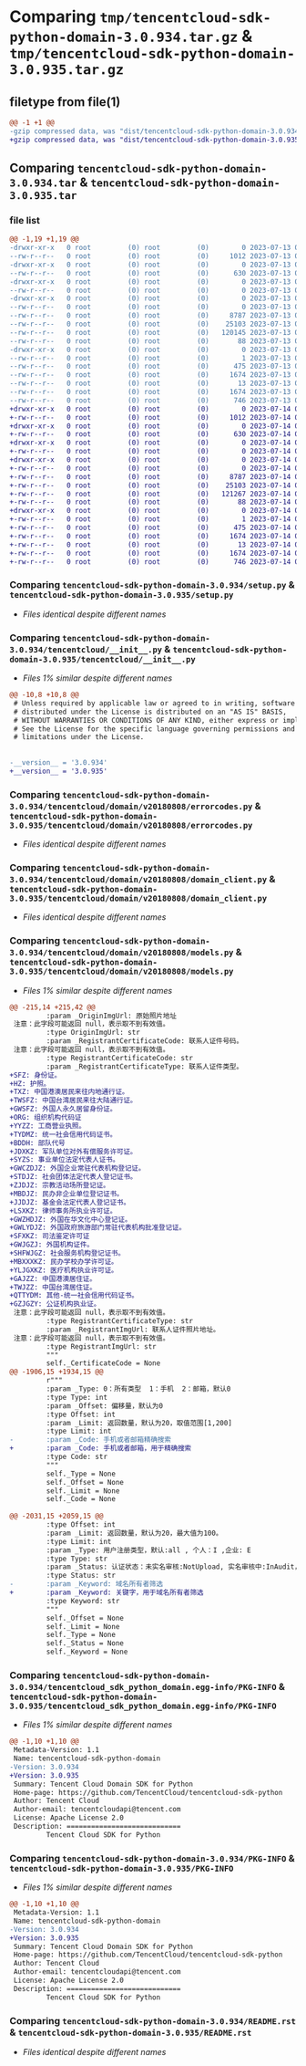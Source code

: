 # Comparing `tmp/tencentcloud-sdk-python-domain-3.0.934.tar.gz` & `tmp/tencentcloud-sdk-python-domain-3.0.935.tar.gz`

## filetype from file(1)

```diff
@@ -1 +1 @@
-gzip compressed data, was "dist/tencentcloud-sdk-python-domain-3.0.934.tar", last modified: Thu Jul 13 00:21:00 2023, max compression
+gzip compressed data, was "dist/tencentcloud-sdk-python-domain-3.0.935.tar", last modified: Fri Jul 14 00:22:32 2023, max compression
```

## Comparing `tencentcloud-sdk-python-domain-3.0.934.tar` & `tencentcloud-sdk-python-domain-3.0.935.tar`

### file list

```diff
@@ -1,19 +1,19 @@
-drwxr-xr-x   0 root         (0) root         (0)        0 2023-07-13 00:21:00.000000 tencentcloud-sdk-python-domain-3.0.934/
--rw-r--r--   0 root         (0) root         (0)     1012 2023-07-13 00:21:00.000000 tencentcloud-sdk-python-domain-3.0.934/setup.py
-drwxr-xr-x   0 root         (0) root         (0)        0 2023-07-13 00:21:00.000000 tencentcloud-sdk-python-domain-3.0.934/tencentcloud/
--rw-r--r--   0 root         (0) root         (0)      630 2023-07-13 00:21:00.000000 tencentcloud-sdk-python-domain-3.0.934/tencentcloud/__init__.py
-drwxr-xr-x   0 root         (0) root         (0)        0 2023-07-13 00:21:00.000000 tencentcloud-sdk-python-domain-3.0.934/tencentcloud/domain/
--rw-r--r--   0 root         (0) root         (0)        0 2023-07-13 00:21:00.000000 tencentcloud-sdk-python-domain-3.0.934/tencentcloud/domain/__init__.py
-drwxr-xr-x   0 root         (0) root         (0)        0 2023-07-13 00:21:00.000000 tencentcloud-sdk-python-domain-3.0.934/tencentcloud/domain/v20180808/
--rw-r--r--   0 root         (0) root         (0)        0 2023-07-13 00:21:00.000000 tencentcloud-sdk-python-domain-3.0.934/tencentcloud/domain/v20180808/__init__.py
--rw-r--r--   0 root         (0) root         (0)     8787 2023-07-13 00:21:00.000000 tencentcloud-sdk-python-domain-3.0.934/tencentcloud/domain/v20180808/errorcodes.py
--rw-r--r--   0 root         (0) root         (0)    25103 2023-07-13 00:21:00.000000 tencentcloud-sdk-python-domain-3.0.934/tencentcloud/domain/v20180808/domain_client.py
--rw-r--r--   0 root         (0) root         (0)   120145 2023-07-13 00:21:00.000000 tencentcloud-sdk-python-domain-3.0.934/tencentcloud/domain/v20180808/models.py
--rw-r--r--   0 root         (0) root         (0)       88 2023-07-13 00:21:00.000000 tencentcloud-sdk-python-domain-3.0.934/setup.cfg
-drwxr-xr-x   0 root         (0) root         (0)        0 2023-07-13 00:21:00.000000 tencentcloud-sdk-python-domain-3.0.934/tencentcloud_sdk_python_domain.egg-info/
--rw-r--r--   0 root         (0) root         (0)        1 2023-07-13 00:21:00.000000 tencentcloud-sdk-python-domain-3.0.934/tencentcloud_sdk_python_domain.egg-info/dependency_links.txt
--rw-r--r--   0 root         (0) root         (0)      475 2023-07-13 00:21:00.000000 tencentcloud-sdk-python-domain-3.0.934/tencentcloud_sdk_python_domain.egg-info/SOURCES.txt
--rw-r--r--   0 root         (0) root         (0)     1674 2023-07-13 00:21:00.000000 tencentcloud-sdk-python-domain-3.0.934/tencentcloud_sdk_python_domain.egg-info/PKG-INFO
--rw-r--r--   0 root         (0) root         (0)       13 2023-07-13 00:21:00.000000 tencentcloud-sdk-python-domain-3.0.934/tencentcloud_sdk_python_domain.egg-info/top_level.txt
--rw-r--r--   0 root         (0) root         (0)     1674 2023-07-13 00:21:00.000000 tencentcloud-sdk-python-domain-3.0.934/PKG-INFO
--rw-r--r--   0 root         (0) root         (0)      746 2023-07-13 00:21:00.000000 tencentcloud-sdk-python-domain-3.0.934/README.rst
+drwxr-xr-x   0 root         (0) root         (0)        0 2023-07-14 00:22:32.000000 tencentcloud-sdk-python-domain-3.0.935/
+-rw-r--r--   0 root         (0) root         (0)     1012 2023-07-14 00:22:32.000000 tencentcloud-sdk-python-domain-3.0.935/setup.py
+drwxr-xr-x   0 root         (0) root         (0)        0 2023-07-14 00:22:32.000000 tencentcloud-sdk-python-domain-3.0.935/tencentcloud/
+-rw-r--r--   0 root         (0) root         (0)      630 2023-07-14 00:22:32.000000 tencentcloud-sdk-python-domain-3.0.935/tencentcloud/__init__.py
+drwxr-xr-x   0 root         (0) root         (0)        0 2023-07-14 00:22:32.000000 tencentcloud-sdk-python-domain-3.0.935/tencentcloud/domain/
+-rw-r--r--   0 root         (0) root         (0)        0 2023-07-14 00:22:32.000000 tencentcloud-sdk-python-domain-3.0.935/tencentcloud/domain/__init__.py
+drwxr-xr-x   0 root         (0) root         (0)        0 2023-07-14 00:22:32.000000 tencentcloud-sdk-python-domain-3.0.935/tencentcloud/domain/v20180808/
+-rw-r--r--   0 root         (0) root         (0)        0 2023-07-14 00:22:32.000000 tencentcloud-sdk-python-domain-3.0.935/tencentcloud/domain/v20180808/__init__.py
+-rw-r--r--   0 root         (0) root         (0)     8787 2023-07-14 00:22:32.000000 tencentcloud-sdk-python-domain-3.0.935/tencentcloud/domain/v20180808/errorcodes.py
+-rw-r--r--   0 root         (0) root         (0)    25103 2023-07-14 00:22:32.000000 tencentcloud-sdk-python-domain-3.0.935/tencentcloud/domain/v20180808/domain_client.py
+-rw-r--r--   0 root         (0) root         (0)   121267 2023-07-14 00:22:32.000000 tencentcloud-sdk-python-domain-3.0.935/tencentcloud/domain/v20180808/models.py
+-rw-r--r--   0 root         (0) root         (0)       88 2023-07-14 00:22:32.000000 tencentcloud-sdk-python-domain-3.0.935/setup.cfg
+drwxr-xr-x   0 root         (0) root         (0)        0 2023-07-14 00:22:32.000000 tencentcloud-sdk-python-domain-3.0.935/tencentcloud_sdk_python_domain.egg-info/
+-rw-r--r--   0 root         (0) root         (0)        1 2023-07-14 00:22:32.000000 tencentcloud-sdk-python-domain-3.0.935/tencentcloud_sdk_python_domain.egg-info/dependency_links.txt
+-rw-r--r--   0 root         (0) root         (0)      475 2023-07-14 00:22:32.000000 tencentcloud-sdk-python-domain-3.0.935/tencentcloud_sdk_python_domain.egg-info/SOURCES.txt
+-rw-r--r--   0 root         (0) root         (0)     1674 2023-07-14 00:22:32.000000 tencentcloud-sdk-python-domain-3.0.935/tencentcloud_sdk_python_domain.egg-info/PKG-INFO
+-rw-r--r--   0 root         (0) root         (0)       13 2023-07-14 00:22:32.000000 tencentcloud-sdk-python-domain-3.0.935/tencentcloud_sdk_python_domain.egg-info/top_level.txt
+-rw-r--r--   0 root         (0) root         (0)     1674 2023-07-14 00:22:32.000000 tencentcloud-sdk-python-domain-3.0.935/PKG-INFO
+-rw-r--r--   0 root         (0) root         (0)      746 2023-07-14 00:22:32.000000 tencentcloud-sdk-python-domain-3.0.935/README.rst
```

### Comparing `tencentcloud-sdk-python-domain-3.0.934/setup.py` & `tencentcloud-sdk-python-domain-3.0.935/setup.py`

 * *Files identical despite different names*

### Comparing `tencentcloud-sdk-python-domain-3.0.934/tencentcloud/__init__.py` & `tencentcloud-sdk-python-domain-3.0.935/tencentcloud/__init__.py`

 * *Files 1% similar despite different names*

```diff
@@ -10,8 +10,8 @@
 # Unless required by applicable law or agreed to in writing, software
 # distributed under the License is distributed on an "AS IS" BASIS,
 # WITHOUT WARRANTIES OR CONDITIONS OF ANY KIND, either express or implied.
 # See the License for the specific language governing permissions and
 # limitations under the License.
 
 
-__version__ = '3.0.934'
+__version__ = '3.0.935'
```

### Comparing `tencentcloud-sdk-python-domain-3.0.934/tencentcloud/domain/v20180808/errorcodes.py` & `tencentcloud-sdk-python-domain-3.0.935/tencentcloud/domain/v20180808/errorcodes.py`

 * *Files identical despite different names*

### Comparing `tencentcloud-sdk-python-domain-3.0.934/tencentcloud/domain/v20180808/domain_client.py` & `tencentcloud-sdk-python-domain-3.0.935/tencentcloud/domain/v20180808/domain_client.py`

 * *Files identical despite different names*

### Comparing `tencentcloud-sdk-python-domain-3.0.934/tencentcloud/domain/v20180808/models.py` & `tencentcloud-sdk-python-domain-3.0.935/tencentcloud/domain/v20180808/models.py`

 * *Files 1% similar despite different names*

```diff
@@ -215,14 +215,42 @@
         :param _OriginImgUrl: 原始照片地址
 注意：此字段可能返回 null，表示取不到有效值。
         :type OriginImgUrl: str
         :param _RegistrantCertificateCode: 联系人证件号码。
 注意：此字段可能返回 null，表示取不到有效值。
         :type RegistrantCertificateCode: str
         :param _RegistrantCertificateType: 联系人证件类型。
+SFZ: 身份证。
+HZ: 护照。
+TXZ: 中国港澳居民来往内地通行证。
+TWSFZ: 中国台湾居民来往大陆通行证。
+GWSFZ: 外国人永久居留身份证。
+ORG: 组织机构代码证
+YYZZ: 工商营业执照。
+TYDMZ: 统一社会信用代码证书。
+BDDH: 部队代号
+JDXKZ: 军队单位对外有偿服务许可证。
+SYZS: 事业单位法定代表人证书。
+GWCZDJZ: 外国企业常驻代表机构登记证。
+STDJZ: 社会团体法定代表人登记证书。
+ZJDJZ: 宗教活动场所登记证。
+MBDJZ: 民办非企业单位登记证书。
+JJDJZ: 基金会法定代表人登记证书。
+LSXKZ: 律师事务所执业许可证。
+GWZHDJZ: 外国在华文化中心登记证。
+GWLYDJZ: 外国政府旅游部门常驻代表机构批准登记证。
+SFXKZ: 司法鉴定许可证
+GWJGZJ: 外国机构证件。
+SHFWJGZ: 社会服务机构登记证书。
+MBXXXKZ: 民办学校办学许可证。
+YLJGXKZ: 医疗机构执业许可证。
+GAJZZ: 中国港澳居住证。
+TWJZZ: 中国台湾居住证。
+QTTYDM: 其他-统一社会信用代码证书。
+GZJGZY: 公证机构执业证。
 注意：此字段可能返回 null，表示取不到有效值。
         :type RegistrantCertificateType: str
         :param _RegistrantImgUrl: 联系人证件照片地址。
 注意：此字段可能返回 null，表示取不到有效值。
         :type RegistrantImgUrl: str
         """
         self._CertificateCode = None
@@ -1906,15 +1934,15 @@
         r"""
         :param _Type: 0：所有类型  1：手机  2：邮箱，默认0
         :type Type: int
         :param _Offset: 偏移量，默认为0
         :type Offset: int
         :param _Limit: 返回数量，默认为20，取值范围[1,200]
         :type Limit: int
-        :param _Code: 手机或者邮箱精确搜索
+        :param _Code: 手机或者邮箱，用于精确搜索
         :type Code: str
         """
         self._Type = None
         self._Offset = None
         self._Limit = None
         self._Code = None
 
@@ -2031,15 +2059,15 @@
         :type Offset: int
         :param _Limit: 返回数量，默认为20，最大值为100。
         :type Limit: int
         :param _Type: 用户注册类型，默认:all , 个人：I ,企业: E
         :type Type: str
         :param _Status: 认证状态：未实名审核:NotUpload, 实名审核中:InAudit，已实名审核:Approved，实名审核失败:Reject，更新手机邮箱:NotVerified。
         :type Status: str
-        :param _Keyword: 域名所有者筛选
+        :param _Keyword: 关键字，用于域名所有者筛选
         :type Keyword: str
         """
         self._Offset = None
         self._Limit = None
         self._Type = None
         self._Status = None
         self._Keyword = None
```

### Comparing `tencentcloud-sdk-python-domain-3.0.934/tencentcloud_sdk_python_domain.egg-info/PKG-INFO` & `tencentcloud-sdk-python-domain-3.0.935/tencentcloud_sdk_python_domain.egg-info/PKG-INFO`

 * *Files 1% similar despite different names*

```diff
@@ -1,10 +1,10 @@
 Metadata-Version: 1.1
 Name: tencentcloud-sdk-python-domain
-Version: 3.0.934
+Version: 3.0.935
 Summary: Tencent Cloud Domain SDK for Python
 Home-page: https://github.com/TencentCloud/tencentcloud-sdk-python
 Author: Tencent Cloud
 Author-email: tencentcloudapi@tencent.com
 License: Apache License 2.0
 Description: ============================
         Tencent Cloud SDK for Python
```

### Comparing `tencentcloud-sdk-python-domain-3.0.934/PKG-INFO` & `tencentcloud-sdk-python-domain-3.0.935/PKG-INFO`

 * *Files 1% similar despite different names*

```diff
@@ -1,10 +1,10 @@
 Metadata-Version: 1.1
 Name: tencentcloud-sdk-python-domain
-Version: 3.0.934
+Version: 3.0.935
 Summary: Tencent Cloud Domain SDK for Python
 Home-page: https://github.com/TencentCloud/tencentcloud-sdk-python
 Author: Tencent Cloud
 Author-email: tencentcloudapi@tencent.com
 License: Apache License 2.0
 Description: ============================
         Tencent Cloud SDK for Python
```

### Comparing `tencentcloud-sdk-python-domain-3.0.934/README.rst` & `tencentcloud-sdk-python-domain-3.0.935/README.rst`

 * *Files identical despite different names*

